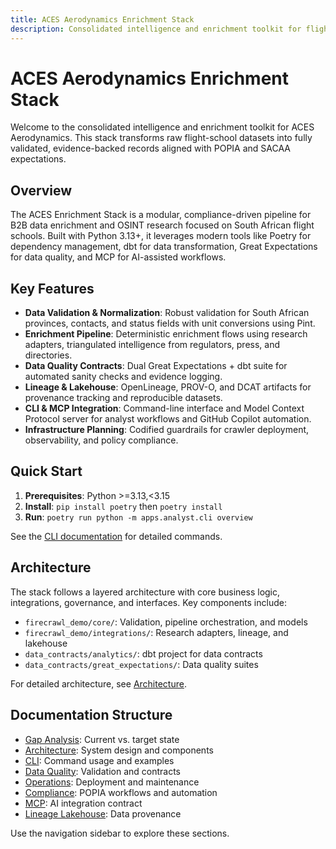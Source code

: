 ```yaml
---
title: ACES Aerodynamics Enrichment Stack
description: Consolidated intelligence and enrichment toolkit for flight school data
---
```


# ACES Aerodynamics Enrichment Stack

Welcome to the consolidated intelligence and enrichment toolkit for ACES Aerodynamics. This stack transforms raw flight-school datasets into fully validated, evidence-backed records aligned with POPIA and SACAA expectations.

## Overview

The ACES Enrichment Stack is a modular, compliance-driven pipeline for B2B data enrichment and OSINT research focused on South African flight schools. Built with Python 3.13+, it leverages modern tools like Poetry for dependency management, dbt for data transformation, Great Expectations for data quality, and MCP for AI-assisted workflows.

## Key Features

- **Data Validation & Normalization**: Robust validation for South African provinces, contacts, and status fields with unit conversions using Pint.
- **Enrichment Pipeline**: Deterministic enrichment flows using research adapters, triangulated intelligence from regulators, press, and directories.
- **Data Quality Contracts**: Dual Great Expectations + dbt suite for automated sanity checks and evidence logging.
- **Lineage & Lakehouse**: OpenLineage, PROV-O, and DCAT artifacts for provenance tracking and reproducible datasets.
- **CLI & MCP Integration**: Command-line interface and Model Context Protocol server for analyst workflows and GitHub Copilot automation.
- **Infrastructure Planning**: Codified guardrails for crawler deployment, observability, and policy compliance.

## Quick Start

1. **Prerequisites**: Python >=3.13,<3.15
2. **Install**: `pip install poetry` then `poetry install`
3. **Run**: `poetry run python -m apps.analyst.cli overview`

See the [CLI documentation](cli.md) for detailed commands.

## Architecture

The stack follows a layered architecture with core business logic, integrations, governance, and interfaces. Key components include:

- `firecrawl_demo/core/`: Validation, pipeline orchestration, and models
- `firecrawl_demo/integrations/`: Research adapters, lineage, and lakehouse
- `data_contracts/analytics/`: dbt project for data contracts
- `data_contracts/great_expectations/`: Data quality suites

For detailed architecture, see [Architecture](architecture.md).

## Documentation Structure

- [Gap Analysis](gap-analysis.md): Current vs. target state
- [Architecture](architecture.md): System design and components
- [CLI](cli.md): Command usage and examples
- [Data Quality](data-quality.md): Validation and contracts
- [Operations](operations.md): Deployment and maintenance
- [Compliance](compliance.md): POPIA workflows and automation
- [MCP](mcp.md): AI integration contract
- [Lineage Lakehouse](lineage-lakehouse.md): Data provenance

Use the navigation sidebar to explore these sections.
